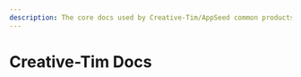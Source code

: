 ```yaml
---
description: The core docs used by Creative-Tim/AppSeed common products
---
```


# Creative-Tim Docs

